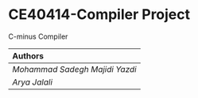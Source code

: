 # CE40414-Compiler Project

C-minus Compiler

|Authors|
|:----------|
|*Mohammad Sadegh Majidi Yazdi*|
|*Arya Jalali*|
